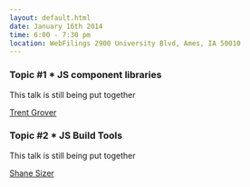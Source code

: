 ```yaml
---
layout: default.html
date: January 16th 2014
time: 6:00 - 7:30 pm
location: WebFilings 2900 University Blvd, Ames, IA 50010
---
```


### Topic #1 * JS component libraries

This talk is still being put together

[Trent Grover](http://www.linkedin.com/pub/trent-grover/16/7b0/1b7)

### Topic #2 * JS Build Tools

This talk is still being put together

[Shane Sizer](http://www.linkedin.com/in/sksizer)

